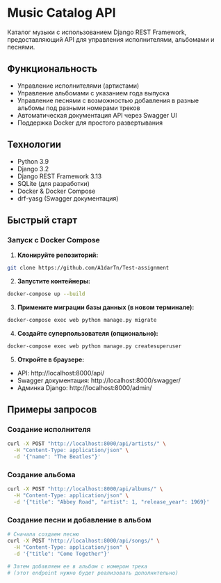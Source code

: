 # Music Catalog API

Каталог музыки с использованием Django REST Framework, предоставляющий API для управления исполнителями, альбомами и песнями.

## Функциональность

- Управление исполнителями (артистами)
- Управление альбомами с указанием года выпуска
- Управление песнями с возможностью добавления в разные альбомы под разными номерами треков
- Автоматическая документация API через Swagger UI
- Поддержка Docker для простого развертывания

## Технологии

- Python 3.9
- Django 3.2
- Django REST Framework 3.13
- SQLite (для разработки)
- Docker & Docker Compose
- drf-yasg (Swagger документация)

## Быстрый старт

### Запуск с Docker Compose

1. **Клонируйте репозиторий:**
```bash
git clone https://github.com/A1darTn/Test-assignment
```
2. **Запустите контейнеры:**
```bash
docker-compose up --build
```
3. **Примените миграции базы данных (в новом терминале):**
```bash
docker-compose exec web python manage.py migrate
```
4. **Создайте суперпользователя (опционально):**
```bash
docker-compose exec web python manage.py createsuperuser
```
5. **Откройте в браузере:**
- API: http://localhost:8000/api/
- Swagger документация: http://localhost:8000/swagger/
- Админка Django: http://localhost:8000/admin/

## Примеры запросов

### Создание исполнителя

```bash
curl -X POST "http://localhost:8000/api/artists/" \
  -H "Content-Type: application/json" \
  -d '{"name": "The Beatles"}'
```
### Создание альбома

```bash
curl -X POST "http://localhost:8000/api/albums/" \
  -H "Content-Type: application/json" \
  -d '{"title": "Abbey Road", "artist": 1, "release_year": 1969}'
```
### Создание песни и добавление в альбом

```bash
# Сначала создаем песню
curl -X POST "http://localhost:8000/api/songs/" \
  -H "Content-Type: application/json" \
  -d '{"title": "Come Together"}'

# Затем добавляем ее в альбом с номером трека
# (этот endpoint нужно будет реализовать дополнительно)
```
